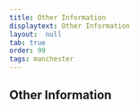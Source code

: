 ```yaml
---
title: Other Information
displaytext: Other Information
layout:  null
tab: true
order: 99
tags: manchester
---
```


## Other Information

